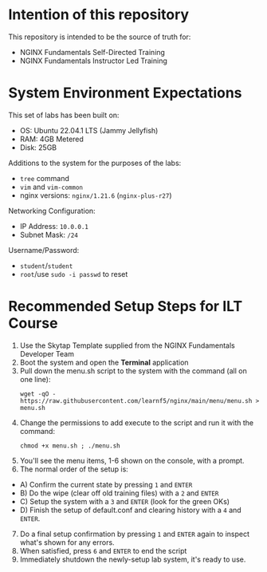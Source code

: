 #  Intention of this repository

This repository is intended to be the source of truth for:
-  NGINX Fundamentals Self-Directed Training
-  NGINX Fundamentals Instructor Led Training

# System Environment Expectations

This set of labs has been built on:
- OS:    Ubuntu 22.04.1 LTS (Jammy Jellyfish)
- RAM:   4GB Metered
- Disk:  25GB

Additions to the system for the purposes of the labs:
- `tree` command
- `vim` and `vim-common`
 - nginx versions: `nginx/1.21.6` (`nginx-plus-r27`)

Networking Configuration:
- IP Address:   `10.0.0.1`
- Subnet Mask:  `/24`

Username/Password:
- `student`/`student`
- `root`/use `sudo -i passwd` to reset

# Recommended Setup Steps for ILT Course

1.  Use the Skytap Template supplied from the NGINX Fundamentals Developer Team
2.  Boot the system and open the **Terminal** application
3.  Pull down the menu.sh script to the system with the command (all on one line):
    ```
    wget -qO - https://raw.githubusercontent.com/learnf5/nginx/main/menu/menu.sh > menu.sh
    ```
4.  Change the permissions to add execute to the script and run it with the command:
    ```
    chmod +x menu.sh ; ./menu.sh
    ```
5.  You'll see the menu items, 1-6 shown on the console, with a prompt.
6.  The normal order of the setup is:
-  A) Confirm the current state by pressing `1` and `ENTER`
-  B) Do the wipe (clear off old training files) with a `2` and `ENTER` 
-  C) Setup the system with a `3` and `ENTER` (look for the green OKs)
-  D) Finish the setup of default.conf and clearing history with a `4` and `ENTER`.
7.  Do a final setup confirmation by pressing `1` and `ENTER` again to inspect what's shown for any errors.
8.  When satisfied, press `6` and `ENTER` to end the script
9.  Immediately shutdown the newly-setup lab system, it's ready to use.